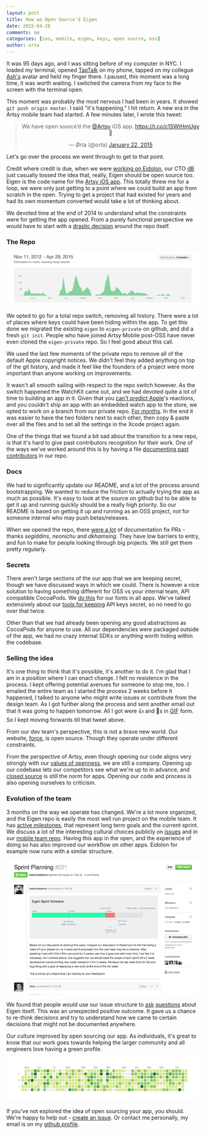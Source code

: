 ```yaml
---
layout: post
title: How we Open Source'd Eigen
date: 2015-04-28
comments: no
categories: [ios, mobile, eigen, keys, open source, oss]
author: orta
---
```


It was 95 days ago, and I was sitting before of my computer in NYC. I loaded my terminal, opened [TapTalk](https://taptalk.me) on my phone, tapped on my collegue [Ash's](http://ashfurrow.com) avatar and held my finger there. I paused, this moment was a long time, it was worth waiting. I switched the camera from my face to the screen with the terminal open.

This moment was probably the most nervous I had been in years. It showed `git push origin master`. I said "it's happening." I hit return. A new era in the Artsy mobile team had started. A few minutes later, I wrote this tweet:

<center>
<blockquote class="twitter-tweet" data-cards="hidden" lang="en"><p>We have open source’d the <a href="https://twitter.com/artsy">@Artsy</a> iOS app.&#10;&#10;<a href="https://t.co/c1SWtHmUgy">https://t.co/c1SWtHmUgy</a>&#10;&#10;🎉</p>&mdash; Ørta (@orta) <a href="https://twitter.com/orta/status/558395611754819586">January 22, 2015</a></blockquote>
</center>


Let's go over the process we went through to get to that point.

<!-- more -->

Credit where credit is due, when we were [working on Eidolon](/blog/2014/11/13/eidolon-retrospective/), our CTO [dB](http://code.dblock.org/) just casually tossed the idea that, really, Eigen should be open source too. Eigen is the code name for the [Artsy iOS app](http://iphone.artsy.net/). This totally threw me for a loop, we were only just getting to a point where we could build an app from scratch in the open. Trying to get a project that had existed for years and had its own momentum converted would take a lot of thinking about.

We devoted time at the end of 2014 to understand what the constraints were for getting the app opened. From a purely functional perspective we would have to start with a [drastic decision](https://github.com/artsy/mobile/issues/11) around the repo itself.

### The Repo

![Rise And Fall](/images/2015-04-28-open-sourcing-your-apps/rise-and-fall.png)

We opted to go for a total repo switch, removing all history. There were a lot of places where keys could have been hiding within the app. To get this done we migrated the existing `eigen` to `eigen-private` on github, and did a fresh `git init`. People who have joined Artsy Mobile post-OSS have never even cloned the `eigen-private` repo. So I feel good about this call.

We used the last few moments of the private repo to remove all of the default Apple copyright notices. We didn't feel they added anything on top of the git history, and made it feel like the founders of a project were more important than anyone working on improvements.

It wasn't all smooth sailing with respect to the repo switch however. As the switch happened the WatchKit came out, and we had devoted quite a lot of time to building an app in it. Given that you [can't predict Apple](http://www.elischiff.com/blog/2015/3/24/fear-of-apple)'s reactions, and you couldn't ship an app with an embedded watch app to the store, we opted to work on a branch from our private repo. [For months](https://github.com/artsy/eigen/pull/302). In the end it was easier to have the two folders next to each other, then copy & paste over all the files and to set all the settings in the Xcode project again.

One of the things that we found a bit sad about the transition to a new repo, is that it's hard to give past contributors recognition for their work. One of the ways we've worked around this is by having a file [documenting past contributors](https://github.com/artsy/eigen/pull/409) in our repo.

### Docs

We had to significantly update our README, and a lot of the process around bootstrapping. We wanted to reduce the friction to actually trying the app as much as possible. It's easy to look at the source on github but to be able to get it up and running quickly should be a really high priority. So our README is based on getting it up and running as an OSS project, not for someone internal who may push betas/releases.

When we opened the repo, there [were a lot](https://github.com/artsy/eigen/pulls?q=is%3Apr+is%3Aclosed+sort%3Acreated-asc) of documentation fix PRs - thanks *segiddins*, *neonichu* and *dkhamsing*. They have low barriers to entry, and fun to make for people looking through big projects. We still get them pretty regularly.

### Secrets

There aren't large sections of the our app that we are keeping secret, though we have discussed ways in which we could. There is however a nice solution to having something different for OSS vs your internal team, API compatible CocoaPods. We [do this](/blog/2014/06/20/artsys-first-closed-source-pod/) for our fonts in all apps. We've talked extensively about our [tools for keeping](/blog/2015/01/21/cocoapods-keys-and-CI/) API keys secret, so no need to go over that twice.

Other than that we had already been opening any good abstractions as CocoaPods for anyone to use. All our dependencies were packaged outside of the app, we had no crazy internal SDKs or anything worth hiding within the codebase.

### Selling the idea

It's one thing to think that it's possible, it's another to do it. I'm glad that I am in a position where I can enact change. I felt no resistence in the process. I kept offering potential avenues for someone to stop me, too. I emailed the entire team as I started the process 2 weeks before it happened, I talked to anyone who might write issues or contribute from the design team. As I got further along the process and sent another email out that it was going to happen tomorrow. All I got were 👍 and 🎉s in [GIF](https://itunes.apple.com/us/app/gifs/id961850017?l=en&mt=12) form. So I kept moving forwards till that tweet above.

From our dev team's perspective, this is not a brave new world. Our website, [force](https://github.com/artsy/force-public), is open source. Though they operate under different constraints.

From the perspective of Artsy, even though opening our code aligns very strongly with our [values of openness](/blog/2015/03/31/the-culture-of-openness-artsy-mobile/), we are still a company. Opening up our codebase lets our competitors see what we're up to in advance, and [closed source](http://code.dblock.org/2015/02/09/becoming-open-source-by-default.html) is still the norm for apps. Opening our code and process is also opening ourselves to criticism.


### Evolution of the team

3 months on the way we operate has changed. We're a lot more organized, and the Eigen repo is easily the most well run project on the mobile team. It has [active milestones](https://github.com/artsy/eigen/milestones), that represent long term goals and the current sprint. We discuss a lot of the interesting cultural choices publicly on [issues](https://github.com/artsy/eigen/issues/221) and in our [mobile team repo](https://github.com/artsy/mobile/issues). Having this app in the open, and the experience of doing so has also improved our workflow on other apps. Eidolon for example now runs with a similar structure.

![Sprint Planning Issue](/images/2015-04-28-open-sourcing-your-apps/sprint-planning-issue.png)

We found that people would use our issue structure to [ask](https://github.com/artsy/eigen/issues/324) [questions](https://github.com/artsy/eigen/issues/313) about Eigen itself. This was an unexpected positive outcome. It gave us a chance to re-think decisions and try to understand how we came to certain decisions that might not be documented anywhere.

Our culture improved by open sourcing our app. As individuals, it's great to know that our work goes towards helping the larger community and all engineers love having a green profile.

<center>
<img src="/images/2015-04-28-open-sourcing-your-apps/staying-green.png" alt="Staying Green">
</center>

If you've not explored the idea of open sourcing your app, you should. We're happy to help out - [create an issue](https://github.com/artsy/mobile/issues/new). Or contact me personally, my email is on my [github profile](https://github.com/orta).
